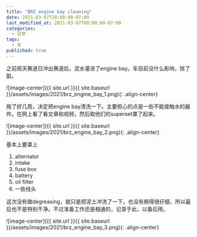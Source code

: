 ```yaml
---
title: "BRZ engine bay cleaning"
date: 2021-03-07T20:00:00-07:00
last_modified_at: 2021-03-07T00:00:00-07:00
categories:
  - 日常
tags:
  - 车
published: true
---
```


之前雨天赛道日冲出赛道后，泥水灌进了engine bay。车目前没什么影响，除了脏。

![image-center]({{ site.url }}{{ site.baseurl }}/assets/images/2021/brz_engine_bay_1.png){: .align-center}

拖了好几周，决定把engine bay清洗一下。主要担心的点是一些不能接触水的器件。在网上看了看文章和视频，然后取他们的superset罩了起来。

![image-center]({{ site.url }}{{ site.baseurl }}/assets/images/2021/brz_engine_bay_2.png){: .align-center}

基本上要罩上
1. alternator
2. intake
3. fuse box
4. battery
5. oil filter
6. 一些线头

这次没有做degreasing，就只是把泥土冲洗了一下，也没有擦得很仔细，所以最后也不是特别干净。不过准备工作还是相通的，记录于此，以备后用。

![image-center]({{ site.url }}{{ site.baseurl }}/assets/images/2021/brz_engine_bay_3.png){: .align-center}
